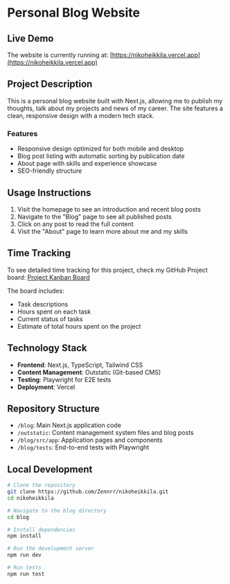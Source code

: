 # Personal Blog Website

## Live Demo

The website is currently running at: [https://nikoheikkila.vercel.app](https://nikoheikkila.vercel.app)

## Project Description

This is a personal blog website built with Next.js, allowing me to publish my thoughts, talk about my projects and news of my career. The site features a clean, responsive design with a modern tech stack.

### Features

- Responsive design optimized for both mobile and desktop
- Blog post listing with automatic sorting by publication date
- About page with skills and experience showcase
- SEO-friendly structure

## Usage Instructions

1. Visit the homepage to see an introduction and recent blog posts
2. Navigate to the "Blog" page to see all published posts
3. Click on any post to read the full content
4. Visit the "About" page to learn more about me and my skills

## Time Tracking

To see detailed time tracking for this project, check my GitHub Project board: [Project Kanban Board](https://github.com/users/Zennrr/projects/2)

The board includes:

- Task descriptions
- Hours spent on each task
- Current status of tasks
- Estimate of total hours spent on the project

## Technology Stack

- **Frontend**: Next.js, TypeScript, Tailwind CSS
- **Content Management**: Outstatic (Git-based CMS)
- **Testing**: Playwright for E2E tests
- **Deployment**: Vercel

## Repository Structure

- `/blog`: Main Next.js application code
- `/outstatic`: Content management system files and blog posts
- `/blog/src/app`: Application pages and components
- `/blog/tests`: End-to-end tests with Playwright

## Local Development

```bash
# Clone the repository
git clone https://github.com/Zennrr/nikoheikkila.git
cd nikoheikkila

# Navigate to the blog directory
cd blog

# Install dependencies
npm install

# Run the development server
npm run dev

# Run tests
npm run test
```
